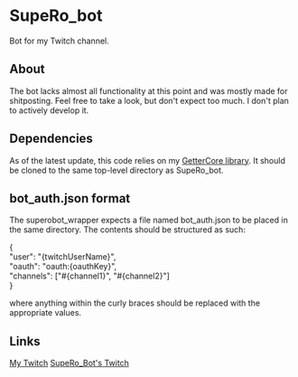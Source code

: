 # SupeRo_bot
Bot for my Twitch channel.

## About
The bot lacks almost all functionality at this point and was mostly made for 
shitposting. Feel free to take a look, but don't expect too much. I don't plan 
to actively develop it.

## Dependencies
As of the latest update, this code relies on my 
[GetterCore library](https://github.com/sym-okami/GetterCore). It should be 
cloned to the same top-level directory as SupeRo_bot.

## bot_auth.json format
The superobot_wrapper expects a file named bot_auth.json to be placed in the 
same directory. The contents should be structured as such:

{\
    "user": "{twitchUserName}",\
    "oauth": "oauth:{oauthKey}",\
    "channels": ["#{channel1}", "#{channel2}"]\
}

where anything within the curly braces should be replaced with the appropriate 
values.

## Links
[My Twitch](https://www.twitch.tv/symulacra)
[SupeRo_Bot's Twitch](https://www.twitch.tv/supero_bot)